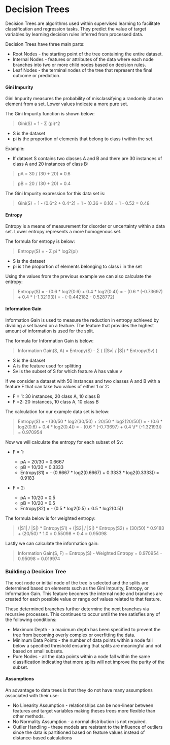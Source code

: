# Decision Trees

Decision Trees are algorithms used within supervised learning to facilitate classification and regression tasks. They predict the value of target variables by learning decision rules inferred from processed data.

Decision Trees have three main parts:

- Root Nodes - the starting point of the tree containing the entire dataset.
- Internal Nodes - features or attributes of the data where each node branches into two or more child nodes based on decision rules.
- Leaf Nodes - the terminal nodes of the tree that represent the final outcome or prediction.

#### Gini Impurity

Gini Impurity measures the probability of misclassifying a randomly chosen element from a set. Lower values indicate a more pure set.

The Gini Impurity function is shown below:

>Gini(S) = 1 - Σ (pi)^2

- S is the dataset
- pi is the proportion of elements that belong to class i within the set.

Example:

- If dataset S contains two classes A and B and there are 30 instances of class A and 20 instances of class B:

>pA = 30 / (30 + 20) = 0.6

>pB = 20 / (30 + 20) = 0.4

The Gini Impurity expression for this data set is:

>Gini(S) = 1 - (0.6^2 + 0.4^2) 
>= 1 - (0.36 + 0.16) 
>= 1 - 0.52 = 0.48

#### Entropy

Entropy is a means of measurement for disorder or uncertainty within a data set. Lower entropy represents a more homogenous set.

The formula for entropy is below:

>Entropy(S) = - Σ pi \* log2(pi)

- S is the dataset
- pi is t he proportion of elements belonging to class i in the set

Using the values from the previous example we can also calculate the entropy:

>Entropy(S) = - (0.6 \* log2(0.6) + 0.4 \* log2(0.4))
>= - (0.6 \* (-0.73697) + 0.4 \* (-1.32193))
>= - (-0.442182 - 0.528772)

#### Information Gain 

Information Gain is used to measure the reduction in entropy achieved by dividing a set based on a feature. The feature that provides the highest amount of information is used for the split. 

The formula for Information Gain is below:

>Information Gain(S, A) = Entropy(S)  - Σ ( (|Sv| / |S|) \* Entropy(Sv) )

- S is the dataset
- A is the feature used for splitting
- Sv is the subset of S for which feature A has value v

If we consider a dataset with 50 instances and two classes A and B with a feature F that can take two values of either 1 or 2:

- F = 1: 30 instances, 20 class A, 10 class B
- F =2: 20 instances, 10 class A, 10 class B

The calculation for our example data set is below:

>Entropy(S) = - (30/50 \* log2(30/50) + 20/50 \* log2(20/50))
>= - (0.6 \* log2(0.6) + 0.4 \* log2(0.4))
>= - (0.6 \* (-0.73697) + 0.4 \f* (-1.32193))
>= 0.970954

Now we will calculate the entropy for each subset of Sv:

- F = 1:
	- pA = 20/30 = 0.6667
	- pB = 10/30 = 0.3333
	- Entropy(S1) = - (0.6667 \* log2(0.6667) + 0.3333 \* log2(0.3333)) = 0.9183

- F = 2:
	- pA = 10/20 = 0.5
	- pB = 10/20 = 0.5
	- Entropy(S2) = - (0.5 \* log2(0.5) + 0.5 \* log2(0.5))

The formula below is for weighted entropy:

>(|S1| / |S|) \* Entropy(S1) + (|S2| / |S|) \* Entropy(S2)
>= (30/50) \* 0.9183 + (20/50) \* 1.0
>= 0.55098 + 0.4
>= 0.95098

Lastly we can calculate the information gain:

>Information Gain(S, F) = Entropy(S) - Weighted Entropy
>= 0.970954 - 0.95098
>= 0.019974

### Building a Decision Tree

The root node or initial node of the tree is selected and the splits are determined based on elements such as the Gini Impurity, Entropy, or Information Gain. This feature becomes the internal node and branches are created for each possible value or range oof values related to that feature.

These determined branches further determine the next branches via recursive processes. This continues to occur until the tree satisfies any of the following conditions:

- Maximum Depth - a maximum depth has been specified to prevent the tree from becoming overly complex or overfitting the  data.
- Minimum Data Points - the number of data points within a node fall below a specified threshold ensuring that splits are meaningful and not based on small subsets.
- Pure Nodes - all the data points within a node fall within the same classification indicating that more splits will not improve the purity of the subset.

#### Assumptions

An advantage to data trees is that they do not have many assumptions associated with their use:

- No Linearity Assumption - relationships can be non-linear between features and  target variables making theses trees more flexible than other methods.
- No Normality Assumption - a normal distribution is not required.
- Outlier Handling - these models are resistant to the influence of outliers since the data is partitioned based on feature values instead of distance-based calculations